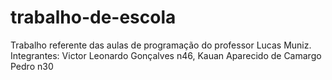 # trabalho-de-escola
Trabalho referente das aulas de programação do professor Lucas Muniz.
Integrantes: Victor Leonardo Gonçalves n46, Kauan Aparecido de Camargo Pedro n30
